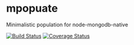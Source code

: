 # mpopuate
Minimalistic population for node-mongodb-native

[![Build Status](https://travis-ci.org/avoronkin/mpopulate.svg?branch=master)](https://travis-ci.org/avoronkin/mpopulate)
[![Coverage Status](https://coveralls.io/repos/github/avoronkin/mpopulate/badge.svg?branch=master)](https://coveralls.io/github/avoronkin/mpopulate?branch=master)
